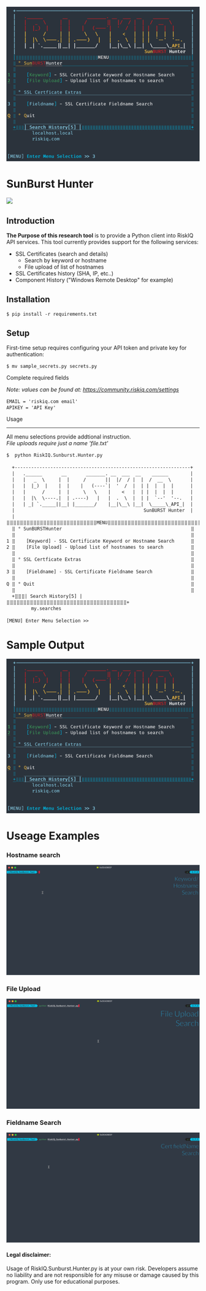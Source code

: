 ![](https://github.com/NoDataFound/RiskIQ.SunBurst.Hunter/raw/main/images/Main.png)

SunBurst Hunter 
===================

![](https://img.shields.io/badge/@CoryKennedy-SunBurst%7CResearch-blue)

Introduction
------------


**The Purpose of this research tool** is to provide a Python client into RiskIQ API
services. This tool currently provides support for the following services:

- SSL Certificates (search and details)
  - Search by keyword or hostname
  - File upload of list of hostnames
- SSL Certificates history (SHA, IP, etc..)
- Component History ("Windows Remote Desktop" for example)


Installation
------------



    $ pip install -r requirements.txt



Setup
-----

First-time setup requires configuring your API token and private key for authentication:

    $ mv sample_secrets.py secrets.py

Complete required fields

*Note: values can be found at: https://community.riskiq.com/settings*

    EMAIL = 'riskiq.com email'
    APIKEY = 'API Key'



Usage

-----
All menu selections provide addtional instruction.  
     *File uploads require just a name 'file.txt'*  

    $  python RiskIQ.Sunburst.Hunter.py

      +----------------------------------------------------------------+
      |   .______       __       _______. __  ___  __    ______        |
      |   |   _  \     |  |     /       ||  |/  / |  |  /  __  \       |
      |   |  |_)  |    |  |    |   (----`|  '  /  |  | |  |  |  |      |
      |   |      /     |  |     \   \    |    <   |  | |  |  |  |      |
      |   |  |\  \----.|  | .----)   |   |  .  \  |  | |  `--'  '--.   |
      |   | _| `._____||__| |_______/    |__|\__\ |__|  \_____\_API_|  |
      |                                               SunBURST Hunter  |
      |⣿⣿⣿⣿⣿⣿⣿⣿⣿⣿⣿⣿⣿⣿⣿⣿⣿⣿⣿⣿⣿⣿⣿⣿⣿⣿⣿MENU⣿⣿⣿⣿⣿⣿⣿⣿⣿⣿⣿⣿⣿⣿⣿⣿⣿⣿⣿⣿⣿⣿⣿⣿⣿⣿⣿|
      ⣿ ° SunBURSTHunter                                               ⣿
      ⣿                                                                ⣿
    1 ⣿    [Keyword] - SSL Certificate Keyword or Hostname Search      ⣿
    2 ⣿    [File Upload] - Upload list of hostnames to search          ⣿
      ⣿                                                                ⣿
      ⣿ ° SSL Certficate Extras                                        ⣿
      ⣿                                                                ⣿
    3 ⣿    [Fieldname] - SSL Certificate Fieldname Search              ⣿
      ⣿                                                                ⣿
    Q ⣿ ° Quit                                                         ⣿
      ⣿                                                                ⣿
      +⣿⣿⣿| Search History[5] |⣿⣿⣿⣿⣿⣿⣿⣿⣿⣿⣿⣿⣿⣿⣿⣿⣿⣿⣿⣿⣿⣿⣿⣿⣿⣿⣿⣿⣿⣿⣿⣿⣿⣿⣿⣿+
             my.searches

    [MENU] Enter Menu Selection >>


# Sample Output
![](https://github.com/NoDataFound/RiskIQ.SunBurst.Hunter/raw/main/images/Main.png)


# Useage Examples

### Hostname search

![](https://github.com/NoDataFound/RiskIQ.SunBurst.Hunter/raw/main/images/Hostname_Search.gif)

### File Upload

![](https://github.com/NoDataFound/RiskIQ.SunBurst.Hunter/raw/main/images/File_Search.gif)

### Fieldname Search
![](https://github.com/NoDataFound/RiskIQ.SunBurst.Hunter/raw/main/images/Fieldname_Search.gif)

#### Legal disclaimer:
Usage of RiskIQ.Sunburst.Hunter.py is at your own risk. Developers assume no liability and are not responsible for any misuse or damage caused by this program. Only use for educational purposes.